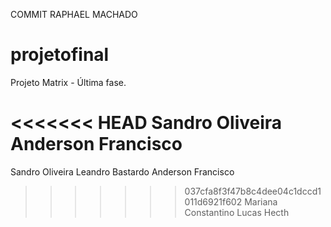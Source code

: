 ﻿COMMIT RAPHAEL MACHADO
# projetofinal
Projeto Matrix - Última fase.

<<<<<<< HEAD
Sandro Oliveira Anderson Francisco
=======
Sandro Oliveira
Leandro Bastardo
Anderson Francisco
>>>>>>> 037cfa8f3f47b8c4dee04c1dccd1011d6921f602
Mariana Constantino
Lucas Hecth

